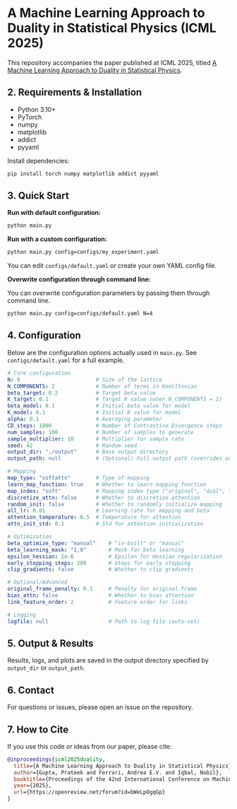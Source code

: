 # A Machine Learning Approach to Duality in Statistical Physics (ICML 2025)

This repository accompanies the paper published at ICML 2025, titled [A Machine Learning Approach to Duality in Statistical Physics](https://openreview.net/forum?id=bWeLpOgqGp).


## 2. Requirements & Installation

- Python 3.10+
- PyTorch
- numpy
- matplotlib
- addict
- pyyaml

Install dependencies:
```bash
pip install torch numpy matplotlib addict pyyaml
```

## 3. Quick Start

**Run with default configuration:**
```bash
python main.py
```

**Run with a custom configuration:**

```bash
python main.py config=configs/my_experiment.yaml
```

You can edit `configs/default.yaml` or create your own YAML config file.


**Overwrite configuration through command line:**

You can overwrite configuration parameters by passing them through command line. 
```bash
python main.py config=configs/default.yaml N=4
```

## 4. Configuration

Below are the configuration options actually used in `main.py`. See `configs/default.yaml` for a full example.

```yaml
# Core configuration
N: 8                        # Size of the lattice
N_COMPONENTS: 2             # Number of terms in Hamiltonian
beta_target: 0.2            # Target beta value
K_target: 0.1               # Target K value (when N_COMPONENTS = 2)
beta_model: 0.1             # Initial beta value for model
K_model: 0.1                # Initial K value for model
alpha: 0.1                  # Averaging parameter
CD_steps: 1000              # Number of Contrastive Divergence steps
num_samples: 100            # Number of samples to generate
sample_multiplier: 10       # Multiplier for sample rate
seed: 42                    # Random seed
output_dir: "./output"      # Base output directory
output_path: null           # (Optional) Full output path (overrides output_dir)

# Mapping
map_type: "softattn"        # Type of mapping
learn_map_function: true    # Whether to learn mapping function
map_index: "soft"           # Mapping index type ("original", "dual", "soft")
discretize_attn: false      # Whether to discretize attention
random_init: false          # Whether to randomly initialize mapping
all_lr: 0.01                # Learning rate for mapping and beta
attention_temperature: 0.5  # Temperature for attention
attn_init_std: 0.1          # Std for attention initialization

# Optimization
beta_optimize_type: "manual"    # "in-built" or "manual"
beta_learning_mask: "1,0"       # Mask for beta learning
epsilon_hessian: 1e-6           # Epsilon for Hessian regularization
early_stopping_steps: 200       # Steps for early stopping
clip_gradients: false           # Whether to clip gradients

# Optional/Advanced
original_frame_penalty: 0.1     # Penalty for original frame
bias_attn: false                # Whether to bias attention
link_feature_order: 2           # Feature order for links

# Logging
logfile: null                   # Path to log file (auto-set)
```

## 5. Output & Results

Results, logs, and plots are saved in the output directory specified by `output_dir` or `output_path`.

## 6. Contact

For questions or issues, please open an issue on the repository.

## 7. How to Cite

If you use this code or ideas from our paper, please cite:

```bibtex
@inproceedings{icml2025duality,
  title={A Machine Learning Approach to Duality in Statistical Physics},
  author={Gupta, Prateek and Ferrari, Andrea E.V. and Iqbal, Nabil},
  booktitle={Proceedings of the 42nd International Conference on Machine Learning (ICML)},
  year={2025},
  url={https://openreview.net/forum?id=bWeLpOgqGp}
}
```


